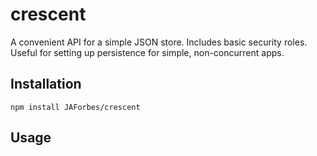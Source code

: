 crescent
========

A convenient API for a simple JSON store.  Includes basic security roles.  Useful for setting up persistence for simple, non-concurrent apps.

Installation
------------

`npm install JAForbes/crescent`

Usage
-----


